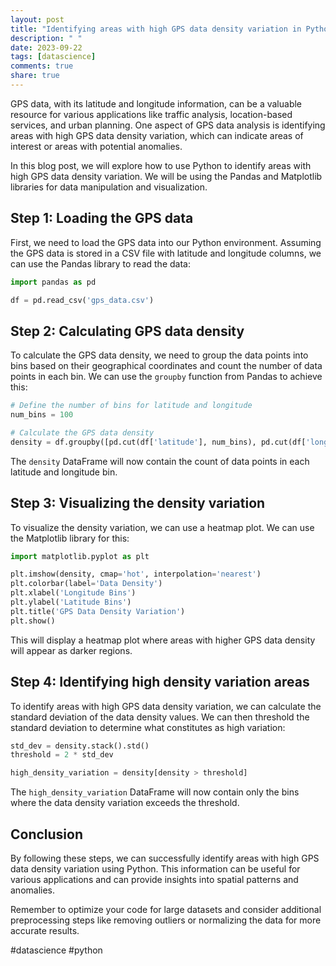 ```yaml
---
layout: post
title: "Identifying areas with high GPS data density variation in Python"
description: " "
date: 2023-09-22
tags: [datascience]
comments: true
share: true
---
```


GPS data, with its latitude and longitude information, can be a valuable resource for various applications like traffic analysis, location-based services, and urban planning. One aspect of GPS data analysis is identifying areas with high GPS data density variation, which can indicate areas of interest or areas with potential anomalies.

In this blog post, we will explore how to use Python to identify areas with high GPS data density variation. We will be using the Pandas and Matplotlib libraries for data manipulation and visualization.

## Step 1: Loading the GPS data

First, we need to load the GPS data into our Python environment. Assuming the GPS data is stored in a CSV file with latitude and longitude columns, we can use the Pandas library to read the data:

```python
import pandas as pd

df = pd.read_csv('gps_data.csv')
```

## Step 2: Calculating GPS data density

To calculate the GPS data density, we need to group the data points into bins based on their geographical coordinates and count the number of data points in each bin. We can use the `groupby` function from Pandas to achieve this:

```python
# Define the number of bins for latitude and longitude
num_bins = 100

# Calculate the GPS data density
density = df.groupby([pd.cut(df['latitude'], num_bins), pd.cut(df['longitude'], num_bins)]).size().unstack()
```

The `density` DataFrame will now contain the count of data points in each latitude and longitude bin.

## Step 3: Visualizing the density variation

To visualize the density variation, we can use a heatmap plot. We can use the Matplotlib library for this:

```python
import matplotlib.pyplot as plt

plt.imshow(density, cmap='hot', interpolation='nearest')
plt.colorbar(label='Data Density')
plt.xlabel('Longitude Bins')
plt.ylabel('Latitude Bins')
plt.title('GPS Data Density Variation')
plt.show()
```

This will display a heatmap plot where areas with higher GPS data density will appear as darker regions.

## Step 4: Identifying high density variation areas

To identify areas with high GPS data density variation, we can calculate the standard deviation of the data density values. We can then threshold the standard deviation to determine what constitutes as high variation:

```python
std_dev = density.stack().std()
threshold = 2 * std_dev

high_density_variation = density[density > threshold]
```

The `high_density_variation` DataFrame will now contain only the bins where the data density variation exceeds the threshold.

## Conclusion

By following these steps, we can successfully identify areas with high GPS data density variation using Python. This information can be useful for various applications and can provide insights into spatial patterns and anomalies.

Remember to optimize your code for large datasets and consider additional preprocessing steps like removing outliers or normalizing the data for more accurate results.

#datascience #python